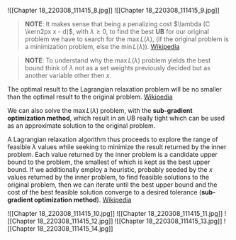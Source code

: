 ![[Chapter 18_220308_111415_8.jpg]]
![[Chapter 18_220308_111415_9.jpg]]

> **NOTE**:
> It makes sense that being a penalizing cost $\lambda (C \kern2px x - d)$, with $\lambda \ge 0$, to find the best **UB** for our original problem we have to search for the $\max L(\lambda)$, (if the original problem is a minimization problem, else the $\min L(\lambda)$).
> [Wikipedia](https://en.wikipedia.org/wiki/Lagrangian_relaxation#:~:text=The%20above%20inequality%20tells%20us%20that%20if%20we%20minimize%20the%20maximum%20value%20we%20obtain%20from%20the%20relaxed%20problem%2C%20we%20obtain%20a%20tighter%20limit%20on%20the%20objective%20value%20of%20our%20original%20problem.)

> **NOTE**:
> To understand why the $\max L(\lambda)$ problem yields the best bound think of $\lambda$ not as a set weights previously decided but as another variable other then $x$.

The optimal result to the Lagrangian relaxation problem will be no smaller than the optimal result to the original problem.
[Wikipedia](https://en.wikipedia.org/wiki/Lagrangian_relaxation#:~:text=the%20optimal%20result%20to%20the%20Lagrangian%20relaxation%20problem%20will%20be%20no%20smaller%20than%20the%20optimal%20result%20to%20the%20original%20problem)

We can also solve the $\max L(\lambda)$ problem, with the **sub-gradient optimization method**, which result in an UB really tight which can be used as an approximate solution to the original problem.

A Lagrangian relaxation algorithm thus proceeds to explore the range of feasible $\lambda$ values while seeking to minimize the result returned by the inner problem. 
Each value returned by the inner problem is a candidate upper bound to the problem, the smallest of which is kept as the best upper bound. 
If we additionally employ a heuristic, probably seeded by the $x$ values returned by the inner problem, to find feasible solutions to the original problem, then we can iterate until the best upper bound and the cost of the best feasible solution converge to a desired tolerance (**sub-gradient optimization method**).
[Wikipedia](https://en.wikipedia.org/wiki/Lagrangian_relaxation#:~:text=A%20Lagrangian%20relaxation,a%20desired%20tolerance.)

![[Chapter 18_220308_111415_10.jpg]]
![[Chapter 18_220308_111415_11.jpg]]
![[Chapter 18_220308_111415_12.jpg]]
![[Chapter 18_220308_111415_13.jpg]]
![[Chapter 18_220308_111415_14.jpg]]
